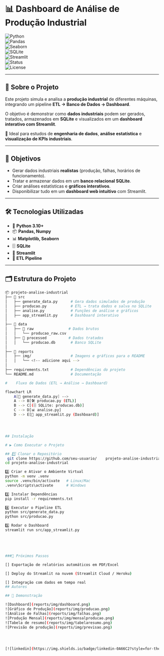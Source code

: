 # 📊 Dashboard de Análise de Produção Industrial

![Python](https://img.shields.io/badge/Python-3.10%2B-blue?logo=python)  
![Pandas](https://img.shields.io/badge/Pandas-Data%20Analysis-orange?logo=pandas)  
![Seaborn](https://img.shields.io/badge/Seaborn-Visualization-9cf?logo=plotly)  
![SQLite](https://img.shields.io/badge/SQLite-Database-lightgrey?logo=sqlite)  
![Streamlit](https://img.shields.io/badge/Streamlit-Dashboard-ff4b4b?logo=streamlit)  
![Status](https://img.shields.io/badge/Status-Em%20Desenvolvimento-yellow)  
![License](https://img.shields.io/badge/License-MIT-green)

---

## 📌 Sobre o Projeto
Este projeto simula e analisa a **produção industrial** de diferentes máquinas, integrando um pipeline **ETL → Banco de Dados → Dashboard**.  

O objetivo é demonstrar como **dados industriais** podem ser gerados, tratados, armazenados em **SQLite** e visualizados em um **dashboard interativo com Streamlit**.  

🔎 Ideal para estudos de **engenharia de dados**, **análise estatística** e **visualização de KPIs industriais**.

---

## 🎯 Objetivos
- Gerar dados industriais **realistas** (produção, falhas, horários de funcionamento).  
- Tratar e armazenar dados em um **banco relacional SQLite**.  
- Criar análises estatísticas e **gráficos interativos**.  
- Disponibilizar tudo em um **dashboard web intuitivo** com Streamlit.  

---

## 🛠️ Tecnologias Utilizadas
- 🐍 **Python 3.10+**
- 📦 **Pandas, Numpy**
- 📊 **Matplotlib, Seaborn**
- 🗄️ **SQLite**
- 🚀 **Streamlit**
- 🔧 **ETL Pipeline**

---

## 🗂️ Estrutura do Projeto

```bash
📦 projeto-analise-industrial
├── 📂 src
│   ├── generate_data.py      # Gera dados simulados de produção
│   ├── producao.py           # ETL → trata dados e salva no SQLite
│   ├── analise.py            # Funções de análise e gráficos
│   ├── app_streamlit.py      # Dashboard interativo
│
├── 📂 data
│   ├── 📂 raw                # Dados brutos
│   │   └── producao_raw.csv
│   ├── 📂 processed          # Dados tratados
│   │   └── producao.db       # Banco SQLite
│
├── 📂 reports
│   ├── img/                  # Imagens e gráficos para o README
│   │   └── <!-- adicione aqui -->
│
├── requirements.txt          # Dependências do projeto
└── README.md                 # Documentação

#    Fluxo de Dados (ETL → Análise → Dashboard)

flowchart LR
    A[📄 generate_data.py] -->
    A --> B[🛠️ producao.py (ETL)]
    B --> C[(🗄️ SQLite: producao.db)]
    C --> D[📊 analise.py]
    D --> E[🚀 app_streamlit.py (Dashboard)]




## Instalação

# ▶️ Como Executar o Projeto

## 1️⃣ Clonar o Repositório
 git clone https://github.com/seu-usuario/    projeto-analise-industrial.git
cd projeto-analise-industrial

2️⃣ Criar e Ativar o Ambiente Virtual
python -m venv .venv
source .venv/bin/activate   # Linux/Mac
.venv\Scripts\activate      # Windows

3️⃣ Instalar Dependências
pip install -r requirements.txt

4️⃣ Executar o Pipeline ETL
python src/generate_data.py
python src/producao.py

5️⃣ Rodar o Dashboard
streamlit run src/app_streamlit.py





###🚀 Próximos Passos

[] Exportação de relatórios automáticos em PDF/Excel

[] Deploy do Streamlit na nuvem (Streamlit Cloud / Heroku)

[] Integração com dados em tempo real
## Autores

## 📸 Demonstração

![Dashboard](reports/img/dashboard.png)
![Gráfico de Produção](reports/img/producao.png)
![Análise de Falhas](reports/img/falhas.png)
![Produção Mensal](reports/img/mensalproducao.png)
![Tabela de resumo](reports/img/tabelaresumo.png)
![Previsão de produção](reports/img/previsao.png)




[![linkedin](https://img.shields.io/badge/linkedin-0A66C2?style=for-the-badge&logo=linkedin&logoColor=white)](https://www.linkedin.com/in/marco-pinheiro-34256b373/)


